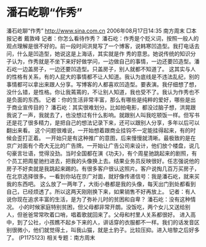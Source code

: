 # 潘石屹聊“作秀”

潘石屹聊“作秀”
http://www.sina.com.cn 2006年08月17日14:35 南方周末
□本报记者 戴敦峰
记者：你怎么看待作秀？
潘石屹：作秀是个贬义词，按照一般人的观点理解是很不好的。前一段时间洪晃写了一个博客，说韩寒凹造型。我打电话去问，什么是凹造型，她说这是上海话，其实就是作
秀的意思。她说传统的知识分子认为，作秀就是不坐下来好好做学问，一边做自己的事情，一边还要凹造型。潘石屹一边盖房子，一边还要凹造型。只盖房子，别人就都不知道了。
这其实与人的性格有关系，有的人屁大的事情都不让人知道。我认为底线是不违法乱纪，别的事情都可以拿出来跟人分享。写博客的人都喜欢凹造型。要表演。我仔细想了想，没什么错，是性格。你让我蔫蔫的，不让别人知道，我也受不了。我认为作秀也不是负面的东西。
记者：你的生活非常丰富，那么有哪些是纯粹的爱好，哪些是出于商业宣传目的？
潘石屹：其实很难划分。比如拍电影，都没过脑子想，洪晃跟我说了一声，我就去了，也没想过有什么影响。就跟别人叫我吃顿饭一样。但写书还是花了很多精力，是把自己的想法记录下来，还可以跟别人分享，多年以后可以翻出来看。
这个问题很难说，一开始想着跟商业挂钩不一定能挂得起来，有的时候会歪打正着。
一开始只是有这种推广的意图，后来慢慢就清晰。最极致的是在京广对面有个奇大无比的广告牌。一开始让广告公司来设计，他们放个楼盘，说几句豪言壮语，觉得没劲。当时全国都在演《功夫》，有个周星驰跳起来的剧照，有个员工把周星驰扫进去，把我的头像换上去。结果业务员反映很好。任志强说他的房子不好卖就是我跳起来踢的。有很多客户很认这照片。客户说掏几百万买房子，在北京选择很多。一看到你站在京广对面，就好像传递信号：我是潘石屹，就来买我的东西吧。
这么放了一两年了，大街小巷都是我的头像，每天出门到处都看到自己，已经烦透了。所以这两天刚刚换下来，如果销售不好再放上。
记者：有人说你现在追求丰富的生活，是为了弥补儿时的贫困和自卑？
潘石屹：没有这种情况。
小的时候家庭特别贫困，但父母都非常开朗。没饭吃，两个女儿又送给别人，但爸爸常常吹着口哨，唱着歌就回来了。父母和村里人关系都很好。
进入高中，到了公社，小孩瞧不起乡下来的人，讲话穿的衣服都不一样。我们的话发音区别很微小，他们就觉得土，叫我山猫，就是土豹子。比较压抑。进入培黎之后好多了。
(P1175123)
相关专题：南方周末 

